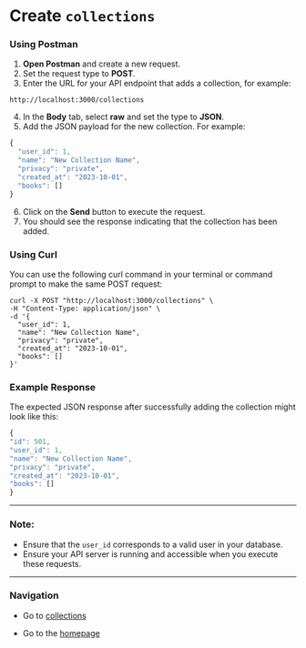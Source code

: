 # Create `collections`

### Using Postman

1. **Open Postman** and create a new request.
2. Set the request type to **POST**.
3. Enter the URL for your API endpoint that adds a collection, for example:
```shell
http://localhost:3000/collections
```
4. In the **Body** tab, select **raw** and set the type to **JSON**.
5. Add the JSON payload for the new collection. For example:
  ```js
  {
    "user_id": 1,
    "name": "New Collection Name",
    "privacy": "private",
    "created_at": "2023-10-01",
    "books": []
  }
  ```
6. Click on the **Send** button to execute the request.
7. You should see the response indicating that the collection has been added.

### Using Curl

You can use the following curl command in your terminal or command prompt to make the same POST request:
```shell
curl -X POST "http://localhost:3000/collections" \
-H "Content-Type: application/json" \
-d '{
  "user_id": 1,
  "name": "New Collection Name",
  "privacy": "private",
  "created_at": "2023-10-01",
  "books": []
}'
```
### Example Response

The expected JSON response after successfully adding the collection might look like this:
  ```js
  {
  "id": 501,
  "user_id": 1,
  "name": "New Collection Name",
  "privacy": "private",
  "created_at": "2023-10-01",
  "books": []
  }
  ```

---

### Note:
- Ensure that the `user_id` corresponds to a valid user in your database.
- Ensure your API server is running and accessible when you execute these requests.

---

### Navigation

* Go to [collections](./collections.md)

* Go to the [homepage](https://cnjoyce1225.github.io/the-archivist/)

